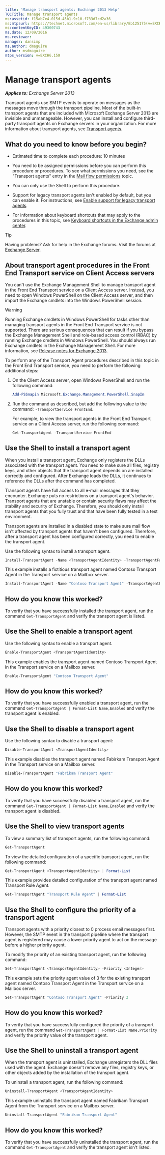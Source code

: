 ```yaml
---
title: 'Manage transport agents: Exchange 2013 Help'
TOCTitle: Manage transport agents
ms:assetid: f15ab7e4-015d-45b1-9c10-f733d7cd2a36
ms:mtpsurl: https://technet.microsoft.com/en-us/library/Bb125175(v=EXCHG.150)
ms:contentKeyID: 49300743
ms.date: 12/09/2016
ms.reviewer: 
manager: dansimp
ms.author: dmaguire
author: msdmaguire
mtps_version: v=EXCHG.150
---
```


# Manage transport agents

_**Applies to:** Exchange Server 2013_

Transport agents use SMTP events to operate on messages as the messages move through the transport pipeline. Most of the built-in transport agents that are included with Microsoft Exchange Server 2013 are invisible and unmanageable. However, you can install and configure third-party transport agents on Exchange servers in your organization. For more information about transport agents, see [Transport agents](transport-agents-exchange-2013-help.md).

## What do you need to know before you begin?

- Estimated time to complete each procedure: 10 minutes

- You need to be assigned permissions before you can perform this procedure or procedures. To see what permissions you need, see the "Transport agents" entry in the [Mail flow permissions](mail-flow-permissions-exchange-2013-help.md) topic.

- You can only use the Shell to perform this procedure.

- Support for legacy transport agents isn't enabled by default, but you can enable it. For instructions, see [Enable support for legacy transport agents](enable-support-for-legacy-transport-agents-exchange-2013-help.md).

- For information about keyboard shortcuts that may apply to the procedures in this topic, see [Keyboard shortcuts in the Exchange admin center](keyboard-shortcuts-in-the-exchange-admin-center-2013-help.md).

> [!TIP]
> Having problems? Ask for help in the Exchange forums. Visit the forums at [Exchange Server](https://go.microsoft.com/fwlink/p/?linkid=60612).

## About transport agent procedures in the Front End Transport service on Client Access servers

You can't use the Exchange Management Shell to manage transport agent in the Front End Transport service on a Client Access server. Instead, you need to open Windows PowerShell on the Client Access server, and then import the Exchange cmdlets into the Windows PowerShell session.

> [!WARNING]
> Running Exchange cmdlets in Windows PowerShell for tasks other than managing transport agents in the Front End Transport service is not supported. There are serious consequences that can result if you bypass the Exchange Management Shell and role-based access control (RBAC) by running Exchange cmdlets in Windows PowerShell. You should always run Exchange cmdlets in the Exchange Management Shell. For more information, see <A href="release-notes-for-exchange-2013-exchange-2013-help.md">Release notes for Exchange 2013</A>.

To perform any of the Transport Agent procedures described in this topic in the Front End Transport service, you need to perform the following additional steps:

1. On the Client Access server, open Windows PowerShell and run the following command:

    ```powershell
    Add-PSSnapin Microsoft.Exchange.Management.PowerShell.SnapIn
    ```

2. Run the command as described, but add the following value to the command: `-TransportService FrontEnd`.

    For example, to view the transport agents in the Front End Transport service on a Client Access server, run the following command:

    ```powershell
    Get-TransportAgent -TransportService FrontEnd
    ```

## Use the Shell to install a transport agent

When you install a transport agent, Exchange only registers the DLLs associated with the transport agent. You need to make sure all files, registry keys, and other objects that the transport agent depends on are installed correctly and configured. After Exchange loads the DLLs, it continues to reference the DLLs after the command has completed.

Transport agents have full access to all e-mail messages that they encounter. Exchange puts no restrictions on a transport agent's behavior. Transport agents that are unstable or contain security flaws may affect the stability and security of Exchange. Therefore, you should only install transport agents that you fully trust and that have been fully tested in a test environment.

Transport agents are installed in a disabled state to make sure mail flow isn't affected by transport agents that haven't been configured. Therefore, after a transport agent has been configured correctly, you need to enable the transport agent.

Use the following syntax to install a transport agent.

```powershell
Install-TransportAgent -Name <TransportAgentIdentity> -TransportAgentFactory <"TransportAgentFactory"> -AssemblyPath <"FilePath">
```

This example installs a fictitious transport agent named Contoso Transport Agent in the Transport service on a Mailbox server.

```powershell
Install-TransportAgent -Name "Contoso Transport Agent" -TransportAgentFactory "vendor.exchange.ContosoTransportAgentfactory" -AssemblyPath "C:\Program Files\Vendor\TransportAgent\ContosoTransportAgentFactory.dll"
```

## How do you know this worked?

To verify that you have successfully installed the transport agent, run the command `Get-TransportAgent` and verify the transport agent is listed.

## Use the Shell to enable a transport agent

Use the following syntax to enable a transport agent.

```powershell
Enable-TransportAgent <TransportAgentIdentity>
```

This example enables the transport agent named Contoso Transport Agent in the Transport service on a Mailbox server.

```powershell
Enable-TransportAgent "Contoso Transport Agent"
```

## How do you know this worked?

To verify that you have successfully enabled a transport agent, run the command `Get-TransportAgent | Format-List Name,Enabled` and verify the transport agent is enabled.

## Use the Shell to disable a transport agent

Use the following syntax to disable a transport agent:

```powershell
Disable-TransportAgent <TransportAgentIdentity>
```

This example disables the transport agent named Fabirkam Transport Agent in the Transport service on a Mailbox server.

```powershell
Disable-TransportAgent "Fabrikam Transport Agent"
```

## How do you know this worked?

To verify that you have successfully disabled a transport agent, run the command `Get-TransportAgent | Format-List Name,Enabled` and verify the transport agent is disabled.

## Use the Shell to view transport agents

To view a summary list of transport agents, run the following command:

```powershell
Get-TransportAgent
```

To view the detailed configuration of a specific transport agent, run the following command:

```powershell
Get-TransportAgent <TransportAgentIdentity> | Format-List
```

This example provides detailed configuration of the transport agent named Transport Rule Agent.

```powershell
Get-TransportAgent "Transport Rule Agent" | Format-List
```

## Use the Shell to configure the priority of a transport agent

Transport agents with a priority closest to 0 process email messages first. However, the SMTP event in the transport pipeline where the transport agent is registered may cause a lower priority agent to act on the message before a higher priority agent.

To modify the priority of an existing transport agent, run the following command:

```powershell
Set-TransportAgent <TransportAgentIdentity> -Priority <Integer>
```

This example sets the priority agent value of 3 for the existing transport agent named Contoso Transport Agent in the Transport service on a Mailbox server.

```powershell
Set-TransportAgent "Contoso Transport Agent" -Priority 3
```

## How do you know this worked?

To verify that you have successfully configured the priority of a transport agent, run the command `Get-TransportAgent | Format-List Name,Priority` and verify the priority value of the transport agent.

## Use the Shell to uninstall a transport agent

When the transport agent is uninstalled, Exchange unregisters the DLL files used with the agent. Exchange doesn't remove any files, registry keys, or other objects added by the installation of the transport agent.

To uninstall a transport agent, run the following command:

```powershell
Uninstall-TransportAgent <TransportAgentIdentity>
```

This example uninstalls the transport agent named Fabrikam Transport Agent from the Transport service on a Mailbox server.

```powershell
Uninstall-TransportAgent "Fabrikam Transport Agent"
```

## How do you know this worked?

To verify that you have successfully uninstalled the transport agent, run the command `Get-TransportAgent` and verify the transport agent isn't listed.
